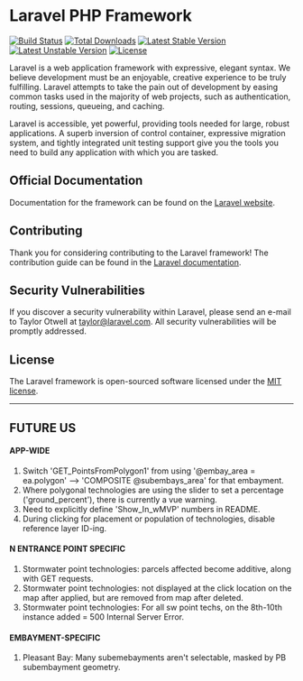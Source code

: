 # Laravel PHP Framework

[![Build Status](https://travis-ci.org/laravel/framework.svg)](https://travis-ci.org/laravel/framework)
[![Total Downloads](https://poser.pugx.org/laravel/framework/d/total.svg)](https://packagist.org/packages/laravel/framework)
[![Latest Stable Version](https://poser.pugx.org/laravel/framework/v/stable.svg)](https://packagist.org/packages/laravel/framework)
[![Latest Unstable Version](https://poser.pugx.org/laravel/framework/v/unstable.svg)](https://packagist.org/packages/laravel/framework)
[![License](https://poser.pugx.org/laravel/framework/license.svg)](https://packagist.org/packages/laravel/framework)

Laravel is a web application framework with expressive, elegant syntax. We believe development must be an enjoyable, creative experience to be truly fulfilling. Laravel attempts to take the pain out of development by easing common tasks used in the majority of web projects, such as authentication, routing, sessions, queueing, and caching.

Laravel is accessible, yet powerful, providing tools needed for large, robust applications. A superb inversion of control container, expressive migration system, and tightly integrated unit testing support give you the tools you need to build any application with which you are tasked.

## Official Documentation

Documentation for the framework can be found on the [Laravel website](http://laravel.com/docs).

## Contributing

Thank you for considering contributing to the Laravel framework! The contribution guide can be found in the [Laravel documentation](http://laravel.com/docs/contributions).

## Security Vulnerabilities

If you discover a security vulnerability within Laravel, please send an e-mail to Taylor Otwell at taylor@laravel.com. All security vulnerabilities will be promptly addressed.

## License

The Laravel framework is open-sourced software licensed under the [MIT license](http://opensource.org/licenses/MIT).

---

## FUTURE US

#### APP-WIDE
1. Switch 'GET_PointsFromPolygon1' from using '@embay_area = ea.polygon' --> 'COMPOSITE @subembays_area' for that embayment.
2. Where polygonal technologies are using the slider to set a percentage ('ground_percent'), there is currently a vue warning.
3. Need to explicitly define 'Show_In_wMVP' numbers in README.
4. During clicking for placement or population of technologies, disable reference layer ID-ing.

#### N ENTRANCE POINT SPECIFIC
1. Stormwater point technologies: parcels affected become additive, along with GET requests.
2. Stormwater point technologies: not displayed at the click location on the map after applied, but are removed from map after deleted.
3. Stormwater point technologies: For all sw point techs, on the 8th-10th instance added = 500 Internal Server Error.

#### EMBAYMENT-SPECIFIC
1. Pleasant Bay: Many subemebayments aren't selectable, masked by PB subembayment geometry.
